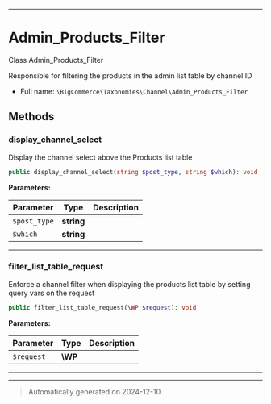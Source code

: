 ***

# Admin_Products_Filter

Class Admin_Products_Filter

Responsible for filtering the products in the admin list table by channel ID

* Full name: `\BigCommerce\Taxonomies\Channel\Admin_Products_Filter`




## Methods


### display_channel_select

Display the channel select above the Products list table

```php
public display_channel_select(string $post_type, string $which): void
```








**Parameters:**

| Parameter | Type | Description |
|-----------|------|-------------|
| `$post_type` | **string** |  |
| `$which` | **string** |  |





***

### filter_list_table_request

Enforce a channel filter when displaying the products list table
by setting query vars on the request

```php
public filter_list_table_request(\WP $request): void
```








**Parameters:**

| Parameter | Type | Description |
|-----------|------|-------------|
| `$request` | **\WP** |  |





***


***
> Automatically generated on 2024-12-10
